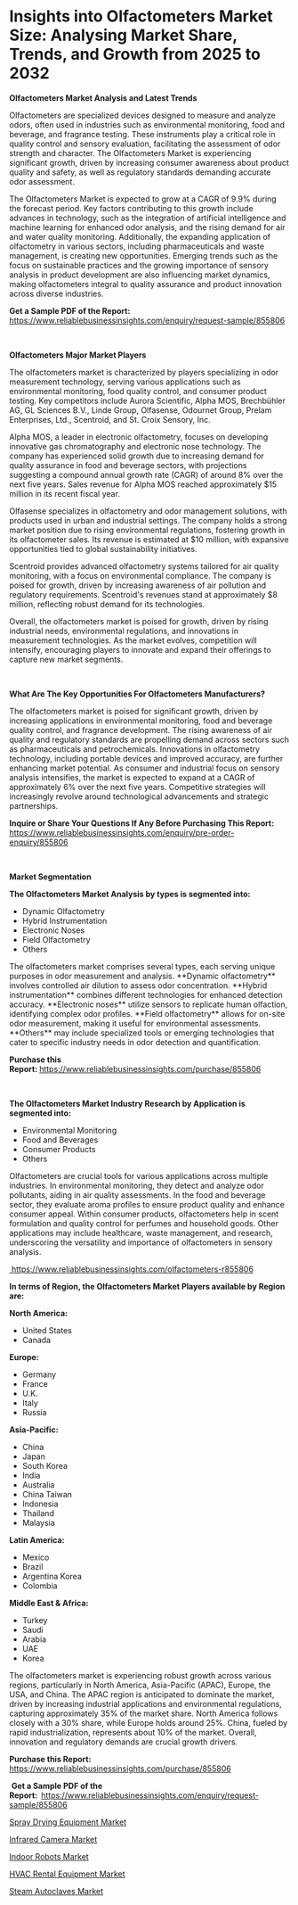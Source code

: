 <p><h1>Insights into Olfactometers Market Size: Analysing Market Share, Trends, and Growth from 2025 to 2032</h1></p><p><strong>Olfactometers Market Analysis and Latest Trends</strong></p>
<p><p>Olfactometers are specialized devices designed to measure and analyze odors, often used in industries such as environmental monitoring, food and beverage, and fragrance testing. These instruments play a critical role in quality control and sensory evaluation, facilitating the assessment of odor strength and character. The Olfactometers Market is experiencing significant growth, driven by increasing consumer awareness about product quality and safety, as well as regulatory standards demanding accurate odor assessment.</p><p>The Olfactometers Market is expected to grow at a CAGR of 9.9% during the forecast period. Key factors contributing to this growth include advances in technology, such as the integration of artificial intelligence and machine learning for enhanced odor analysis, and the rising demand for air and water quality monitoring. Additionally, the expanding application of olfactometry in various sectors, including pharmaceuticals and waste management, is creating new opportunities. Emerging trends such as the focus on sustainable practices and the growing importance of sensory analysis in product development are also influencing market dynamics, making olfactometers integral to quality assurance and product innovation across diverse industries.</p></p>
<p><strong>Get a Sample PDF of the Report:&nbsp;</strong> <a href="https://www.reliablebusinessinsights.com/enquiry/request-sample/855806?utm_campaign=1873&utm_medium=2&utm_source=Github&utm_content=ia&utm_term=08042025&utm_id=olfactometers">https://www.reliablebusinessinsights.com/enquiry/request-sample/855806</a></p>
<p>&nbsp;</p>
<p><strong>Olfactometers Major Market Players</strong></p>
<p><p>The olfactometers market is characterized by players specializing in odor measurement technology, serving various applications such as environmental monitoring, food quality control, and consumer product testing. Key competitors include Aurora Scientific, Alpha MOS, Brechbühler AG, GL Sciences B.V., Linde Group, Olfasense, Odournet Group, Prelam Enterprises, Ltd., Scentroid, and St. Croix Sensory, Inc.</p><p>Alpha MOS, a leader in electronic olfactometry, focuses on developing innovative gas chromatography and electronic nose technology. The company has experienced solid growth due to increasing demand for quality assurance in food and beverage sectors, with projections suggesting a compound annual growth rate (CAGR) of around 8% over the next five years. Sales revenue for Alpha MOS reached approximately $15 million in its recent fiscal year.</p><p>Olfasense specializes in olfactometry and odor management solutions, with products used in urban and industrial settings. The company holds a strong market position due to rising environmental regulations, fostering growth in its olfactometer sales. Its revenue is estimated at $10 million, with expansive opportunities tied to global sustainability initiatives.</p><p>Scentroid provides advanced olfactometry systems tailored for air quality monitoring, with a focus on environmental compliance. The company is poised for growth, driven by increasing awareness of air pollution and regulatory requirements. Scentroid's revenues stand at approximately $8 million, reflecting robust demand for its technologies.</p><p>Overall, the olfactometers market is poised for growth, driven by rising industrial needs, environmental regulations, and innovations in measurement technologies. As the market evolves, competition will intensify, encouraging players to innovate and expand their offerings to capture new market segments.</p></p>
<p>&nbsp;</p>
<p><strong>What Are The Key Opportunities For Olfactometers Manufacturers?</strong></p>
<p><p>The olfactometers market is poised for significant growth, driven by increasing applications in environmental monitoring, food and beverage quality control, and fragrance development. The rising awareness of air quality and regulatory standards are propelling demand across sectors such as pharmaceuticals and petrochemicals. Innovations in olfactometry technology, including portable devices and improved accuracy, are further enhancing market potential. As consumer and industrial focus on sensory analysis intensifies, the market is expected to expand at a CAGR of approximately 6% over the next five years. Competitive strategies will increasingly revolve around technological advancements and strategic partnerships.</p></p>
<p><strong>Inquire or Share Your Questions If Any Before Purchasing This Report:</strong> <a href="https://www.reliablebusinessinsights.com/enquiry/pre-order-enquiry/855806?utm_campaign=1873&utm_medium=2&utm_source=Github&utm_content=ia&utm_term=08042025&utm_id=olfactometers">https://www.reliablebusinessinsights.com/enquiry/pre-order-enquiry/855806</a></p>
<p>&nbsp;</p>
<p><strong>Market Segmentation</strong></p>
<p><strong>The Olfactometers Market Analysis by types is segmented into:</strong></p>
<p><ul><li>Dynamic Olfactometry</li><li>Hybrid Instrumentation</li><li>Electronic Noses</li><li>Field Olfactometry</li><li>Others</li></ul></p>
<p><p>The olfactometers market comprises several types, each serving unique purposes in odor measurement and analysis. **Dynamic olfactometry** involves controlled air dilution to assess odor concentration. **Hybrid instrumentation** combines different technologies for enhanced detection accuracy. **Electronic noses** utilize sensors to replicate human olfaction, identifying complex odor profiles. **Field olfactometry** allows for on-site odor measurement, making it useful for environmental assessments. **Others** may include specialized tools or emerging technologies that cater to specific industry needs in odor detection and quantification.</p></p>
<p><strong>Purchase this Report:&nbsp;</strong><a href="https://www.reliablebusinessinsights.com/purchase/855806?utm_campaign=1873&utm_medium=2&utm_source=Github&utm_content=ia&utm_term=08042025&utm_id=olfactometers">https://www.reliablebusinessinsights.com/purchase/855806</a></p>
<p>&nbsp;</p>
<p><strong>The Olfactometers Market Industry Research by Application is segmented into:</strong></p>
<p><ul><li>Environmental Monitoring</li><li>Food and Beverages</li><li>Consumer Products</li><li>Others</li></ul></p>
<p><p>Olfactometers are crucial tools for various applications across multiple industries. In environmental monitoring, they detect and analyze odor pollutants, aiding in air quality assessments. In the food and beverage sector, they evaluate aroma profiles to ensure product quality and enhance consumer appeal. Within consumer products, olfactometers help in scent formulation and quality control for perfumes and household goods. Other applications may include healthcare, waste management, and research, underscoring the versatility and importance of olfactometers in sensory analysis.</p></p>
<p><a href="https://www.reliablebusinessinsights.com/olfactometers-r855806?utm_campaign=1873&utm_medium=2&utm_source=Github&utm_content=ia&utm_term=08042025&utm_id=olfactometers">&nbsp;https://www.reliablebusinessinsights.com/olfactometers-r855806</a></p>
<p><strong>In terms of Region, the Olfactometers Market Players available by Region are:</strong></p>
<p>
    <p> <strong> North America: </strong>
        <ul>
            <li>United States</li>
            <li>Canada</li>
        </ul>
        </p> 
    <p> <strong> Europe: </strong>
        <ul>
            <li>Germany</li>
            <li>France</li>
            <li>U.K.</li>
            <li>Italy</li>
            <li>Russia</li>
        </ul>
        </p> 
    <p> <strong> Asia-Pacific: </strong>
        <ul>
            <li>China</li>
            <li>Japan</li>
            <li>South Korea</li>
            <li>India</li>
            <li>Australia</li>
            <li>China Taiwan</li>
            <li>Indonesia</li>
            <li>Thailand</li>
            <li>Malaysia</li>
        </ul>
        </p> 
    <p> <strong> Latin America: </strong>
        <ul>
            <li>Mexico</li>
            <li>Brazil</li>
            <li>Argentina Korea</li>
            <li>Colombia</li>
        </ul>
        </p> 
    <p> <strong> Middle East & Africa: </strong>
        <ul>
            <li>Turkey</li>
            <li>Saudi</li>
            <li>Arabia</li>
            <li>UAE</li>
            <li>Korea</li>
        </ul>
    </p>
    </p>
<p><p>The olfactometers market is experiencing robust growth across various regions, particularly in North America, Asia-Pacific (APAC), Europe, the USA, and China. The APAC region is anticipated to dominate the market, driven by increasing industrial applications and environmental regulations, capturing approximately 35% of the market share. North America follows closely with a 30% share, while Europe holds around 25%. China, fueled by rapid industrialization, represents about 10% of the market. Overall, innovation and regulatory demands are crucial growth drivers.</p></p>
<p><strong>Purchase this Report: </strong><a href="https://www.reliablebusinessinsights.com/purchase/855806?utm_campaign=1873&utm_medium=2&utm_source=Github&utm_content=ia&utm_term=08042025&utm_id=olfactometers">https://www.reliablebusinessinsights.com/purchase/855806</a></p>
<p>&nbsp;<strong>Get a Sample PDF of the Report:&nbsp;&nbsp;</strong><a href="https://www.reliablebusinessinsights.com/enquiry/request-sample/855806?utm_campaign=1873&utm_medium=2&utm_source=Github&utm_content=ia&utm_term=08042025&utm_id=olfactometers">https://www.reliablebusinessinsights.com/enquiry/request-sample/855806</a></p>
<p><strong></strong></p>
<p><p><a href="https://github.com/achilekirwan/Market-Research-Report-List-1/blob/main/spray-drying-equipment-market.md?utm_campaign=1873&utm_medium=2&utm_source=Github&utm_content=ia&utm_term=08042025&utm_id=olfactometers">Spray Drying Equipment Market</a></p><p><a href="https://github.com/yosenadhler/Market-Research-Report-List-1/blob/main/infrared-camera-market.md?utm_campaign=1873&utm_medium=2&utm_source=Github&utm_content=ia&utm_term=08042025&utm_id=olfactometers">Infrared Camera Market</a></p><p><a href="https://github.com/bettysbozer/Market-Research-Report-List-1/blob/main/indoor-robots-market.md?utm_campaign=1873&utm_medium=2&utm_source=Github&utm_content=ia&utm_term=08042025&utm_id=olfactometers">Indoor Robots Market</a></p><p><a href="https://github.com/safurdorthu8/Market-Research-Report-List-1/blob/main/hvac-rental-equipment-market.md?utm_campaign=1873&utm_medium=2&utm_source=Github&utm_content=ia&utm_term=08042025&utm_id=olfactometers">HVAC Rental Equipment Market</a></p><p><a href="https://github.com/artussavasrv/Market-Research-Report-List-1/blob/main/steam-autoclaves-market.md?utm_campaign=1873&utm_medium=2&utm_source=Github&utm_content=ia&utm_term=08042025&utm_id=olfactometers">Steam Autoclaves Market</a></p></p>